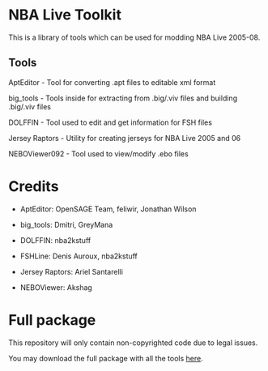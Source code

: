 # NBA Live Toolkit

This is a library of tools which can be used for modding NBA Live 2005-08.

## Tools

AptEditor - Tool for converting .apt files to editable xml format

big_tools - Tools inside for extracting from .big/.viv files and building .big/.viv files

DOLFFIN - Tool used to edit and get information for FSH files

Jersey Raptors - Utility for creating jerseys for NBA Live 2005 and 06

NEBOViewer092 - Tool used to view/modify .ebo files

# Credits

- AptEditor: OpenSAGE Team, feliwir, Jonathan Wilson

- big_tools: Dmitri, GreyMana

- DOLFFIN: nba2kstuff

- FSHLine: Denis Auroux, nba2kstuff

- Jersey Raptors: Ariel Santarelli

- NEBOViewer: Akshag

# Full package

This repository will only contain non-copyrighted code due to legal issues.

You may download the full package with all the tools [here](Link).
